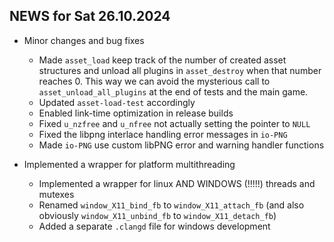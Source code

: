 ## NEWS for Sat 26.10.2024

* Minor changes and bug fixes
    * Made `asset_load` keep track of the number of created asset structures and unload all plugins in `asset_destroy` when that number reaches 0.
    This way we can avoid the mysterious call to `asset_unload_all_plugins` at the end of tests and the main game.
    * Updated `asset-load-test` accordingly
    * Enabled link-time optimization in release builds
    * Fixed `u_nzfree` and `u_nfree` not actually setting the pointer to `NULL`
    * Fixed the libpng interlace handling error messages in `io-PNG`
    * Made `io-PNG` use custom libPNG error and warning handler functions

* Implemented a wrapper for platform multithreading
    * Implemented a wrapper for linux AND WINDOWS (!!!!!) threads and mutexes
    * Renamed `window_X11_bind_fb` to `window_X11_attach_fb` (and also obviously `window_X11_unbind_fb` to `window_X11_detach_fb`)
    * Added a separate `.clangd` file for windows development
